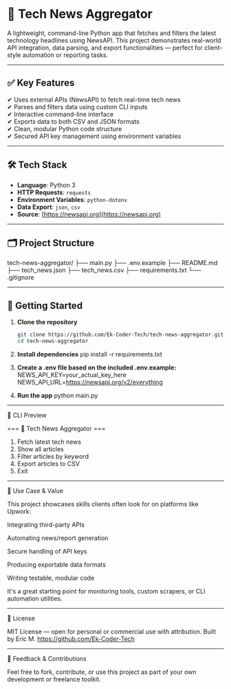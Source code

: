# 📰 Tech News Aggregator

A lightweight, command-line Python app that fetches and filters the latest technology headlines using NewsAPI. This project demonstrates real-world API integration, data parsing, and export functionalities — perfect for client-style automation or reporting tasks.

---

## ✅ Key Features

✔ Uses external APIs (NewsAPI) to fetch real-time tech news  
✔ Parses and filters data using custom CLI inputs  
✔ Interactive command-line interface  
✔ Exports data to both CSV and JSON formats  
✔ Clean, modular Python code structure  
✔ Secured API key management using environment variables

---

## 🛠️ Tech Stack

- **Language**: Python 3  
- **HTTP Requests**: `requests`  
- **Environment Variables**: `python-dotenv`  
- **Data Export**: `json`, `csv`  
- **Source**: [https://newsapi.org](https://newsapi.org)

---

## 🗂 Project Structure

tech-news-aggregator/
├── main.py
├── .env.example
├── README.md
├── tech_news.json
├── tech_news.csv
├── requirements.txt
└── .gitignore

---

## 🚀 Getting Started

1. **Clone the repository**
   ```bash
   git clone https://github.com/Ek-Coder-Tech/tech-news-aggregator.git
   cd tech-news-aggregator

2. **Install dependencies**
pip install -r requirements.txt

3. **Create a .env file based on the included .env.example:**
	NEWS_API_KEY=your_actual_key_here
	NEWS_API_URL=https://newsapi.org/v2/everything

4. **Run the app**
	python main.py

---

📸 CLI Preview

=== 📰 Tech News Aggregator ===
1. Fetch latest tech news
2. Show all articles
3. Filter articles by keyword
4. Export articles to CSV
5. Exit

---

💼 Use Case & Value

This project showcases skills clients often look for on platforms like Upwork:

Integrating third-party APIs

Automating news/report generation

Secure handling of API keys

Producing exportable data formats

Writing testable, modular code

It's a great starting point for monitoring tools, custom scrapers, or CLI automation utilities.

---

📄 License

MIT License — open for personal or commercial use with attribution.
Built by Eric M.
https://github.com/Ek-Coder-Tech

---

🤝 Feedback & Contributions

Feel free to fork, contribute, or use this project as part of your own development or freelance toolkit.
